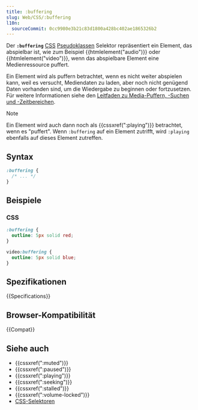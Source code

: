 ```yaml
---
title: :buffering
slug: Web/CSS/:buffering
l10n:
  sourceCommit: 0cc9980e3b21c83d1800a428bc402ae1865326b2
---
```


Der **`:buffering`** [CSS](/de/docs/Web/CSS) [Pseudoklassen](/de/docs/Web/CSS/Pseudo-classes) Selektor repräsentiert ein Element, das abspielbar ist, wie zum Beispiel {{htmlelement("audio")}} oder {{htmlelement("video")}}, wenn das abspielbare Element eine Medienressource puffert.

Ein Element wird als puffern betrachtet, wenn es nicht weiter abspielen kann, weil es versucht, Mediendaten zu laden, aber noch nicht genügend Daten vorhanden sind, um die Wiedergabe zu beginnen oder fortzusetzen.
Für weitere Informationen siehe den [Leitfaden zu Media-Puffern, -Suchen und -Zeitbereichen](/de/docs/Web/Media/Guides/Audio_and_video_delivery/buffering_seeking_time_ranges#seekable).

> [!NOTE]
> Ein Element wird auch dann noch als {{cssxref(":playing")}} betrachtet, wenn es "puffert".
> Wenn `:buffering` auf ein Element zutrifft, wird `:playing` ebenfalls auf dieses Element zutreffen.

## Syntax

```css
:buffering {
  /* ... */
}
```

## Beispiele

### CSS

```css
:buffering {
  outline: 5px solid red;
}

video:buffering {
  outline: 5px solid blue;
}
```

## Spezifikationen

{{Specifications}}

## Browser-Kompatibilität

{{Compat}}

## Siehe auch

- {{cssxref(":muted")}}
- {{cssxref(":paused")}}
- {{cssxref(":playing")}}
- {{cssxref(":seeking")}}
- {{cssxref(":stalled")}}
- {{cssxref(":volume-locked")}}
- [CSS-Selektoren](/de/docs/Web/CSS/CSS_selectors)
